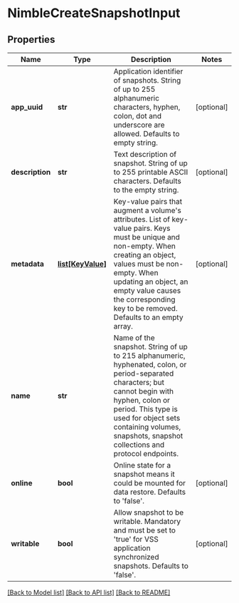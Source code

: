 # NimbleCreateSnapshotInput

## Properties
Name | Type | Description | Notes
------------ | ------------- | ------------- | -------------
**app_uuid** | **str** | Application identifier of snapshots. String of up to 255 alphanumeric characters, hyphen, colon, dot and underscore are allowed. Defaults to empty string. | [optional] 
**description** | **str** | Text description of snapshot. String of up to 255 printable ASCII characters. Defaults to the empty string. | [optional] 
**metadata** | [**list[KeyValue]**](KeyValue.md) | Key-value pairs that augment a volume&#39;s attributes. List of key-value pairs. Keys must be unique and non-empty. When creating an object, values must be non-empty. When updating an object, an empty value causes the corresponding key to be removed. Defaults to an empty array. | [optional] 
**name** | **str** | Name of the snapshot. String of up to 215 alphanumeric, hyphenated, colon, or period-separated characters; but cannot begin with hyphen, colon or period. This type is used for object sets containing volumes, snapshots, snapshot collections and protocol endpoints. | 
**online** | **bool** | Online state for a snapshot means it could be mounted for data restore. Defaults to &#39;false&#39;. | [optional] 
**writable** | **bool** | Allow snapshot to be writable. Mandatory and must be set to &#39;true&#39; for VSS application synchronized snapshots. Defaults to &#39;false&#39;. | [optional] 

[[Back to Model list]](../README.md#documentation-for-models) [[Back to API list]](../README.md#documentation-for-api-endpoints) [[Back to README]](../README.md)



